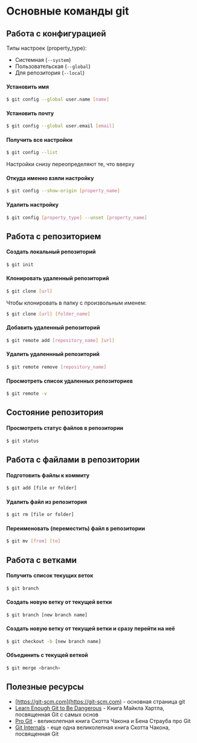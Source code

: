 # Основные команды git

## Работа с конфигурацией
Типы настроек (property_type):
- Системная (`--system`)
- Пользовательская (`--global`)
- Для репозитория (`--local`)
#### Установить имя
```sh
$ git config --global user.name [name]
```
#### Установить почту
```sh
$ git config --global user.email [email]
```
#### Получить все настройки
```sh
$ git config --list
```
Настройки снизу переопределяют те, что вверху
#### Откуда именно взяли настройку
```sh
$ git config --show-origin [property_name]
```
#### Удалить настройку
```sh
$ git config [property_type] --unset [property_name]
```

## Работа с репозиторием

#### Создать локальный репозиторий

```sh
$ git init
```

#### Клонировать удаленный репозиторий

```sh
$ git clone [url]
```


Чтобы клонировать в папку с произвольным именем:

```sh
$ git clone [url] [folder_name]
```
#### Добавить удаленный репозиторий
```sh
$ git remote add [repository_name] [url]
```
#### Удалить удаленнный репозиторий
```sh
$ git remote remove [repository_name]
```
#### Просмотреть список удаленных репозиториев
```sh
$ git remote -v
```

## Состояние репозитория
#### Просмотреть статус файлов в репозитории
```sh
$ git status
```

## Работа с файлами в репозитории
#### Подготовить файлы к коммиту
```sh
$ git add [file or folder]
```
#### Удалить файл из репозитория
```sh
$ git rm [file or folder]
```
#### Переименовать (переместить) файл в репозитории
```sh
$ git mv [from] [to]
```

## Работа с ветками
#### Получить список текущих веток
```sh
$ git branch
```

#### Создать новую ветку от текущей ветки
```sh
$ git branch [new branch name]
```
#### Создать новую ветку от текущей ветки и сразу перейти на неё
```sh
$ git checkout -b [new branch name]
```

#### Объединить <branch> c текущей веткой 
```sh
$ git merge <branch> 
```

## Полезные ресурсы
* [https://git-scm.com](https://git-scm.com) - основная страница git
* [Learn Enough Git to Be Dangerous](https://www.learnenough.com/git-tutorial) - Книга Майкла Хартла, посвященная Git с самых основ
* [Pro Git](https://git-scm.com/book/ru/v2) - великолепная книга Скотта Чакона и Бена Страуба про Git
* [Git Internals](https://github.com/pluralsight/git-internals-pdf) - еще одна великолепная книга Скотта Чакона, посвященная Git
